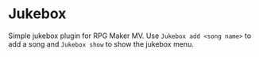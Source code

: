 # Jukebox

Simple jukebox plugin for RPG Maker MV. Use `Jukebox add <song name>` to add a song and `Jukebox show` to show the jukebox menu.

